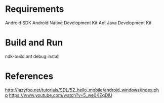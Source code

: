 # Requirements
Android SDK
Android Native Development Kit
Ant
Java Development Kit


# Build and Run
ndk-build
ant debug install

# References
http://lazyfoo.net/tutorials/SDL/52_hello_mobile/android_windows/index.php
https://www.youtube.com/watch?v=5_we0KZqDlU